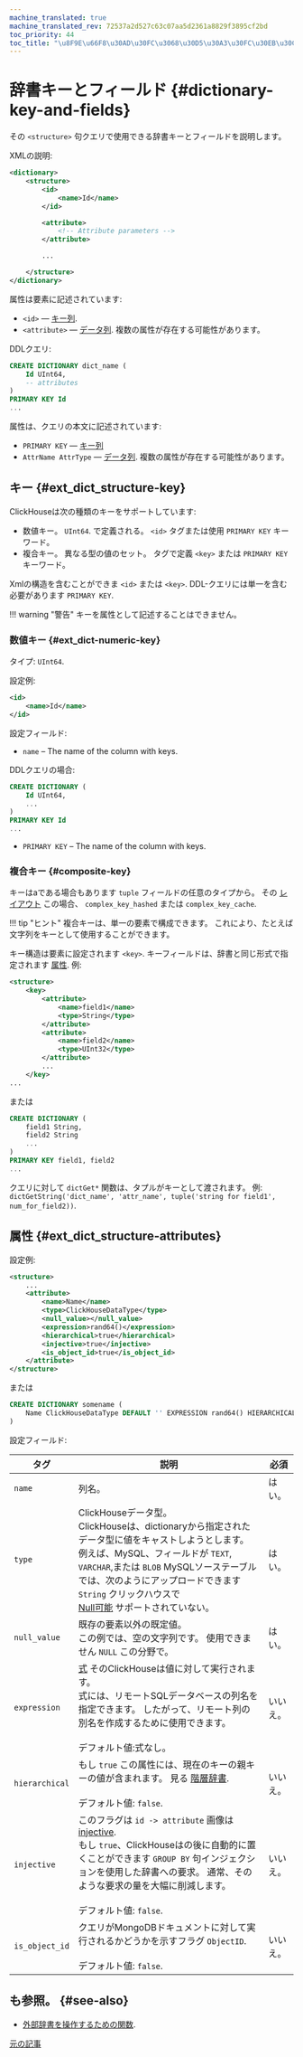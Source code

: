 ```yaml
---
machine_translated: true
machine_translated_rev: 72537a2d527c63c07aa5d2361a8829f3895cf2bd
toc_priority: 44
toc_title: "\u8F9E\u66F8\u30AD\u30FC\u3068\u30D5\u30A3\u30FC\u30EB\u30C9"
---
```


# 辞書キーとフィールド {#dictionary-key-and-fields}

その `<structure>` 句クエリで使用できる辞書キーとフィールドを説明します。

XMLの説明:

``` xml
<dictionary>
    <structure>
        <id>
            <name>Id</name>
        </id>

        <attribute>
            <!-- Attribute parameters -->
        </attribute>

        ...

    </structure>
</dictionary>
```

属性は要素に記述されています:

-   `<id>` — [キー列](external-dicts-dict-structure.md#ext_dict_structure-key).
-   `<attribute>` — [データ列](external-dicts-dict-structure.md#ext_dict_structure-attributes). 複数の属性が存在する可能性があります。

DDLクエリ:

``` sql
CREATE DICTIONARY dict_name (
    Id UInt64,
    -- attributes
)
PRIMARY KEY Id
...
```

属性は、クエリの本文に記述されています:

-   `PRIMARY KEY` — [キー列](external-dicts-dict-structure.md#ext_dict_structure-key)
-   `AttrName AttrType` — [データ列](external-dicts-dict-structure.md#ext_dict_structure-attributes). 複数の属性が存在する可能性があります。

## キー {#ext_dict_structure-key}

ClickHouseは次の種類のキーをサポートしています:

-   数値キー。 `UInt64`. で定義される。 `<id>` タグまたは使用 `PRIMARY KEY` キーワード。
-   複合キー。 異なる型の値のセット。 タグで定義 `<key>` または `PRIMARY KEY` キーワード。

Xmlの構造を含むことができま `<id>` または `<key>`. DDL-クエリには単一を含む必要があります `PRIMARY KEY`.

!!! warning "警告"
    キーを属性として記述することはできません。

### 数値キー {#ext_dict-numeric-key}

タイプ: `UInt64`.

設定例:

``` xml
<id>
    <name>Id</name>
</id>
```

設定フィールド:

-   `name` – The name of the column with keys.

DDLクエリの場合:

``` sql
CREATE DICTIONARY (
    Id UInt64,
    ...
)
PRIMARY KEY Id
...
```

-   `PRIMARY KEY` – The name of the column with keys.

### 複合キー {#composite-key}

キーはaである場合もあります `tuple` フィールドの任意のタイプから。 その [レイアウト](external-dicts-dict-layout.md) この場合、 `complex_key_hashed` または `complex_key_cache`.

!!! tip "ヒント"
    複合キーは、単一の要素で構成できます。 これにより、たとえば文字列をキーとして使用することができます。

キー構造は要素に設定されます `<key>`. キーフィールドは、辞書と同じ形式で指定されます [属性](external-dicts-dict-structure.md). 例:

``` xml
<structure>
    <key>
        <attribute>
            <name>field1</name>
            <type>String</type>
        </attribute>
        <attribute>
            <name>field2</name>
            <type>UInt32</type>
        </attribute>
        ...
    </key>
...
```

または

``` sql
CREATE DICTIONARY (
    field1 String,
    field2 String
    ...
)
PRIMARY KEY field1, field2
...
```

クエリに対して `dictGet*` 関数は、タプルがキーとして渡されます。 例: `dictGetString('dict_name', 'attr_name', tuple('string for field1', num_for_field2))`.

## 属性 {#ext_dict_structure-attributes}

設定例:

``` xml
<structure>
    ...
    <attribute>
        <name>Name</name>
        <type>ClickHouseDataType</type>
        <null_value></null_value>
        <expression>rand64()</expression>
        <hierarchical>true</hierarchical>
        <injective>true</injective>
        <is_object_id>true</is_object_id>
    </attribute>
</structure>
```

または

``` sql
CREATE DICTIONARY somename (
    Name ClickHouseDataType DEFAULT '' EXPRESSION rand64() HIERARCHICAL INJECTIVE IS_OBJECT_ID
)
```

設定フィールド:

| タグ                                                 | 説明                                                                                                                                                                                                                                                                                                                                     | 必須     |
|------------------------------------------------------|------------------------------------------------------------------------------------------------------------------------------------------------------------------------------------------------------------------------------------------------------------------------------------------------------------------------------------------|----------|
| `name`                                               | 列名。                                                                                                                                                                                                                                                                                                                                   | はい。   |
| `type`                                               | ClickHouseデータ型。<br/>ClickHouseは、dictionaryから指定されたデータ型に値をキャストしようとします。 例えば、MySQL、フィールドが `TEXT`, `VARCHAR`,または `BLOB` MySQLソーステーブルでは、次のようにアップロードできます `String` クリックハウスで<br/>[Null可能](../../../sql-reference/data-types/nullable.md) サポートされていない。 | はい。   |
| `null_value`                                         | 既存の要素以外の既定値。<br/>この例では、空の文字列です。 使用できません `NULL` この分野で。                                                                                                                                                                                                                                             | はい。   |
| `expression`                                         | [式](../../syntax.md#syntax-expressions) そのClickHouseは値に対して実行されます。<br/>式には、リモートSQLデータベースの列名を指定できます。 したがって、リモート列の別名を作成するために使用できます。<br/><br/>デフォルト値:式なし。                                                                                                    | いいえ。 |
| <a name="hierarchical-dict-attr"></a> `hierarchical` | もし `true` この属性には、現在のキーの親キーの値が含まれます。 見る [階層辞書](external-dicts-dict-hierarchical.md).<br/><br/>デフォルト値: `false`.                                                                                                                                                                                     | いいえ。 |
| `injective`                                          | このフラグは `id -> attribute` 画像は [injective](https://en.wikipedia.org/wiki/Injective_function).<br/>もし `true`、ClickHouseはの後に自動的に置くことができます `GROUP BY` 句インジェクションを使用した辞書への要求。 通常、そのような要求の量を大幅に削減します。<br/><br/>デフォルト値: `false`.                                    | いいえ。 |
| `is_object_id`                                       | クエリがMongoDBドキュメントに対して実行されるかどうかを示すフラグ `ObjectID`.<br/><br/>デフォルト値: `false`.                                                                                                                                                                                                                            | いいえ。 |

## も参照。 {#see-also}

-   [外部辞書を操作するための関数](../../../sql-reference/functions/ext-dict-functions.md).

[元の記事](https://clickhouse.com/docs/en/query_language/dicts/external_dicts_dict_structure/) <!--hide-->
